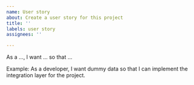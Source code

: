 ```yaml
---
name: User story
about: Create a user story for this project
title: ''
labels: user story
assignees: ''

---
```


As a ..., I want ... so that ...

Example:
As a developer, I want dummy data so that I can implement the integration layer for the project.
